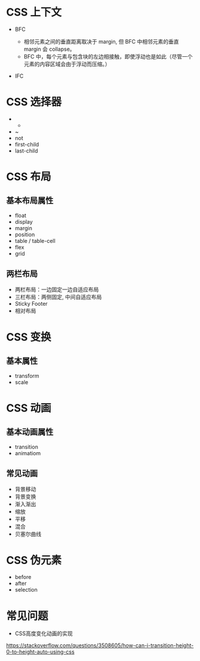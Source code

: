 # CSS 上下文

- BFC

  - 相邻元素之间的垂直距离取决于 margin, 但 BFC 中相邻元素的垂直 margin 会 collapse。
  - BFC 中，每个元素与包含块的左边相接触，即使浮动也是如此（尽管一个元素的内容区域会由于浮动而压缩。）

- IFC

# CSS 选择器

- +
- ~
- not
- first-child
- last-child

# CSS 布局
## 基本布局属性

- float
- display
- margin
- position
- table / table-cell
- flex
- grid

## 两栏布局

- 两栏布局：一边固定一边自适应布局
- 三栏布局：两侧固定, 中间自适应布局
- Sticky Footer
- 相对布局

# CSS 变换
## 基本属性

- transform
- scale 

# CSS 动画
## 基本动画属性

- transition
- animatiom

## 常见动画

- 背景移动
- 背景变换
- 渐入渐出
- 缩放
- 平移
- 混合
- 贝塞尔曲线

# CSS 伪元素

- before
- after
- selection


# 常见问题

- CSS高度变化动画的实现

https://stackoverflow.com/questions/3508605/how-can-i-transition-height-0-to-height-auto-using-css





